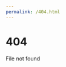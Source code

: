 ```yaml
---
permalink: /404.html
---
```



<script type="text/javascript" src="//qzonestyle.gtimg.cn/qzone/hybrid/app/404/search_children.js" charset="utf-8" homePageUrl="https://rebortyang.github.io" homePageName="回到我的主页"></script>

# 404

File not found  
